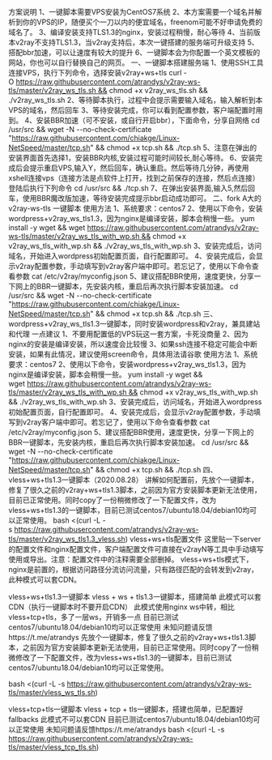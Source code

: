
方案说明 1、一键脚本需要VPS安装为CentOS7系统
2、本方案需要一个域名并解析到你的VPS的IP，随便买个一刀以内的便宜域名，freenom可能不好申请免费的域名了。
3、编译安装支持TLS1.3的nginx，安装过程稍慢，耐心等待
4、当前版本v2ray不支持TLS1.3，当v2ray支持后，本次一键搭建的服务端可升级支持
5、搭配bbr加速，可以让速度有较大的提升
6、一键脚本会为你配置一个英文模板的网站，你也可以自行替换自己的网页。
一、一键脚本搭建服务端 1、使用SSH工具连接VPS，执行下列命令，选择安装v2ray+ws+tls
curl -O https://raw.githubusercontent.com/atrandys/v2ray-ws-tls/master/v2ray_ws_tls.sh && chmod +x v2ray_ws_tls.sh && ./v2ray_ws_tls.sh 2、等待脚本执行，过程中会提示需要输入域名，输入解析到本VPS的域名，然后回车
3、等待安装完成，你可以看到配置参数，客户端配置时用到。
4、安装BBR加速（可不安装，或自行开启bbr），下面命令，分享自网络
cd /usr/src && wget -N --no-check-certificate "https://raw.githubusercontent.com/chiakge/Linux-NetSpeed/master/tcp.sh" && chmod +x tcp.sh && ./tcp.sh 5、注意在弹出的安装界面首先选择1，安装BBR内核,安装过程可能时间较长,耐心等待。
6、安装完成后会提示重启VPS,输入Y，然后回车，确认重启。然后等待几分钟，再使用xshell连接vps（连接方法是点软件上打开，找到之前保存的连接，然后点连接）登陆后执行下列命令
cd /usr/src && ./tcp.sh 7、在弹出安装界面,输入5,然后回车，使用BBR魔改版加速，等待安装完成提示bbr启动成功即可。
二、fork A大的v2ray-ws-tls 一键脚本
使用方法 1、系统要求：centos7
2、使用以下命令，安装wordpress+v2ray_ws_tls1.3，因为nginx是编译安装，脚本会稍慢一些。
yum install -y wget && wget https://raw.githubusercontent.com/atrandys/v2ray-ws-tls/master/v2ray_ws_tls_with_wp.sh && chmod +x v2ray_ws_tls_with_wp.sh && ./v2ray_ws_tls_with_wp.sh 3、安装完成后，访问域名，开始进入wordpress初始配置页面，自行配置即可。
4、安装完成后，会显示v2ray配置参数，手动填写到v2ray客户端中即可。若忘记了，使用以下命令查看参数
cat /etc/v2ray/myconfig.json 5、建议搭配BBR使用，速度更快，分享一下网上的BBR一键脚本，先安装内核，重启后再次执行脚本安装加速。
cd /usr/src && wget -N --no-check-certificate "https://raw.githubusercontent.com/chiakge/Linux-NetSpeed/master/tcp.sh" && chmod +x tcp.sh && ./tcp.sh
三、wordpress+v2ray_ws_tls1.3一键脚本，同时安装wordpress和v2ray，兼具建站和代理
一点建议 1、不要用配置低的VPS玩这一套方案，卡死没商量
2、因为nginx的安装是编译安装，所以速度会比较慢
3、如果ssh连接不稳定可能会中断安装，如果有此情况，建议使用screen命令，具体用法请谷歌
使用方法 1、系统要求：centos7
2、使用以下命令，安装wordpress+v2ray_ws_tls1.3，因为nginx是编译安装，脚本会稍慢一些。
yum install -y wget && wget https://raw.githubusercontent.com/atrandys/v2ray-ws-tls/master/v2ray_ws_tls_with_wp.sh && chmod +x v2ray_ws_tls_with_wp.sh && ./v2ray_ws_tls_with_wp.sh 3、安装完成后，访问域名，开始进入wordpress初始配置页面，自行配置即可。
4、安装完成后，会显示v2ray配置参数，手动填写到v2ray客户端中即可。若忘记了，使用以下命令查看参数
cat /etc/v2ray/myconfig.json 5、建议搭配BBR使用，速度更快，分享一下网上的BBR一键脚本，先安装内核，重启后再次执行脚本安装加速。
cd /usr/src && wget -N --no-check-certificate "https://raw.githubusercontent.com/chiakge/Linux-NetSpeed/master/tcp.sh" && chmod +x tcp.sh && ./tcp.sh
四、vless+ws+tls1.3一键脚本（2020.08.28） 讲解如何配置前，先放个一键脚本，修复了很久之前的v2ray+ws+tls1.3脚本，之前因为官方安装脚本更新无法使用，目前已正常使用。同时copy了一份稍微修改了一下配置文件，改为vless+ws+tls1.3的一键脚本，目前已测试centos7/ubuntu18.04/debian10均可以正常使用。
bash <(curl -L -s https://raw.githubusercontent.com/atrandys/v2ray-ws-tls/master/v2ray_ws_tls1.3_vless.sh)
vless+ws+tls配置文件 这里贴一下server的配置文件和nginx配置文件，客户端配置文件可直接在v2rayN等工具中手动填写使用或导出。注意：配置文件中的注释需要全部删掉。
vless+ws+tls模式下，nginx是前置的，根据访问路径分流访问流量，只有路径匹配的会转发到v2ray，此种模式可以套CDN。


vless+ws+tls1.3一键脚本
vless + ws + tls1.3一键脚本，搭建简单
此模式可以套CDN（执行一键脚本时不要开启CDN）
此模式使用nginx ws中转，相比vless+tcp+tls，多了一层ws，开销多一点
目前已测试centos7/ubuntu18.04/debian10均可以正常使用
未知问题请反馈https://t.me/atrandys
先放个一键脚本，修复了很久之前的v2ray+ws+tls1.3脚本，之前因为官方安装脚本更新无法使用，目前已正常使用。同时copy了一份稍微修改了一下配置文件，改为vless+ws+tls1.3的一键脚本，目前已测试centos7/ubuntu18.04/debian10均可以正常使用。

bash <(curl -L -s https://raw.githubusercontent.com/atrandys/v2ray-ws-tls/master/vless_ws_tls.sh)

vless+tcp+tls一键脚本
vless + tcp + tls一键脚本，搭建也简单，已配置好fallbacks
此模式不可以套CDN
目前已测试centos7/ubuntu18.04/debian10均可以正常使用
未知问题请反馈https://t.me/atrandys
bash <(curl -L -s https://raw.githubusercontent.com/atrandys/v2ray-ws-tls/master/vless_tcp_tls.sh)
